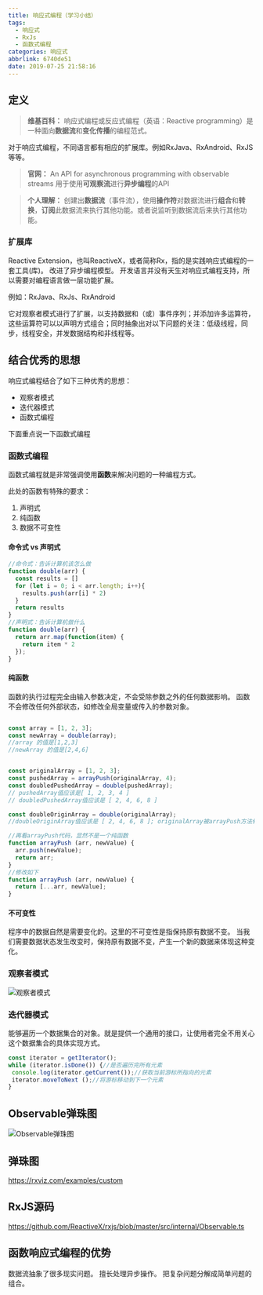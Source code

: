 ```yaml
---
title: 响应式编程（学习小结）
tags:
  - 响应式
  - RxJs
  - 函数式编程
categories: 响应式
abbrlink: 6740de51
date: 2019-07-25 21:58:16
---
```

## 定义
> **维基百科：**
响应式编程或反应式编程（英语：Reactive programming）是一种面向**数据流**和**变化传播**的编程范式。

对于响应式编程，不同语言都有相应的扩展库。例如RxJava、RxAndroid、RxJS等等。

> **官网：** 
> An API for asynchronous programming with observable streams
> 用于使用**可观察流**进行**异步编程**的API

> **个人理解：**
创建出**数据流**（事件流），使用**操作符**对数据流进行**组合**和**转换**，**订阅**此数据流来执行其他功能。或者说监听到数据流后来执行其他功能。
<!--more-->
### 扩展库
Reactive Extension，也叫ReactiveX，或者简称Rx，指的是实践响应式编程的一套工具(库)。
改进了异步编程模型。
开发语言并没有天生对响应式编程支持，所以需要对编程语言做一层功能扩展。

例如：RxJava、RxJs、RxAndroid

它对观察者模式进行了扩展，以支持数据和（或）事件序列；并添加许多运算符，这些运算符可以以声明方式组合；同时抽象出对以下问题的关注：低级线程，同步，线程安全，并发数据结构和非线程等。

## 结合优秀的思想
响应式编程结合了如下三种优秀的思想：
- 观察者模式
- 迭代器模式
- 函数式编程

下面重点说一下函数式编程
### 函数式编程
函数式编程就是非常强调使用**函数**来解决问题的一种编程方式。

此处的函数有特殊的要求：

 1. 声明式
 2. 纯函数
 3. 数据不可变性


#### 命令式 vs 声明式
```javascript
//命令式：告诉计算机该怎么做
function double(arr) {
  const results = []
  for (let i = 0; i < arr.length; i++){
    results.push(arr[i] * 2)
  }
  return results
}
//声明式：告诉计算机做什么
function double(arr) {
  return arr.map(function(item) {
    return item * 2
  });
}
```

#### 纯函数
函数的执行过程完全由输入参数决定，不会受除参数之外的任何数据影响。
函数不会修改任何外部状态，如修改全局变量或传入的参数对象。
```javascript

const array = [1, 2, 3];
const newArray = double(array);
//array 的值是[1,2,3]
//newArray 的值是[2,4,6]


const originalArray = [1, 2, 3];
const pushedArray = arrayPush(originalArray, 4);
const doubledPushedArray = double(pushedArray);
// pushedArray值应该是[ 1, 2, 3, 4 ]
// doubledPushedArray值应该是 [ 2, 4, 6, 8 ]

const doubleOriginArray = double(originalArray);
//doubleOriginArray值应该是 [ 2, 4, 6, 8 ]; originalArray被arrayPush方法修改了。

//再看arrayPush代码，显然不是一个纯函数
function arrayPush (arr, newValue) {
  arr.push(newValue);
  return arr;
}
//修改如下
function arrayPush (arr, newValue) {
  return [...arr, newValue];
}
```

#### 不可变性
程序中的数据自然是需要变化的。这里的不可变性是指保持原有数据不变。
当我们需要数据状态发生改变时，保持原有数据不变，产生一个新的数据来体现这种变化。



### 观察者模式
![观察者模式](20190527095658305.png)
### 迭代器模式
能够遍历一个数据集合的对象。就是提供一个通用的接口，让使用者完全不用关心这个数据集合的具体实现方式。
```javascript
const iterator = getIterator();
while (iterator.isDone()) {//是否遍历完所有元素
 console.log(iterator.getCurrent());//获取当前游标所指向的元素
 iterator.moveToNext ();//将游标移动到下一个元素
}
```
## Observable弹珠图
![Observable弹珠图](20190527095946239.png)
## 弹珠图
https://rxviz.com/examples/custom

## RxJS源码
https://github.com/ReactiveX/rxjs/blob/master/src/internal/Observable.ts

## 函数响应式编程的优势
数据流抽象了很多现实问题。
擅长处理异步操作。
把复杂问题分解成简单问题的组合。
